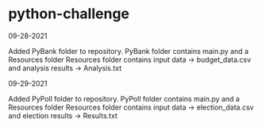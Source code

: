 # python-challenge

09-28-2021

Added PyBank folder to repository.
PyBank folder contains main.py and a Resources folder
    Resources folder contains input data -> budget_data.csv
                        and analysis results -> Analysis.txt


09-29-2021

Added PyPoll folder to repository.
PyPoll folder contains main.py and a Resources folder
    Resources folder contains input data -> election_data.csv
                        and election results -> Results.txt

